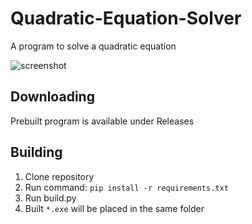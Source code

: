# Quadratic-Equation-Solver
A program to solve a quadratic equation

![screenshot](https://user-images.githubusercontent.com/40371578/202571813-69992c35-4025-4ad7-9616-06b2b50ca701.png)


## Downloading
Prebuilt program is available under Releases

## Building
1. Clone repository
2. Run command: `pip install -r requirements.txt`
3. Run build.py
4. Built `*.exe` will be placed in the same folder
